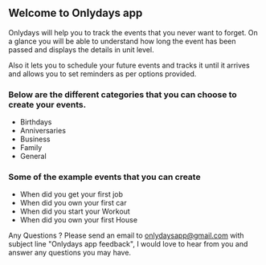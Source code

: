 ## Welcome to Onlydays app

Onlydays will help you to track the events that you never want to forget. On a glance you will be able to understand how long the event has been passed and displays the details in unit level.  

Also it lets you to schedule your future events and tracks it until it arrives and allows you to set reminders as per options provided.

### Below are the different categories that you can choose to create your events. 

- Birthdays
- Anniversaries
- Business
- Family 
- General

### Some of the example events that you can create

- When did you get your first job
- When did you own your first car
- When did you start your Workout  
- When did you own your first House

Any Questions ? Please send an email to onlydaysapp@gmail.com with subject line "Onlydays app feedback", I would love to hear from you and answer any questions you may have. 
